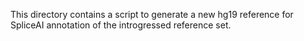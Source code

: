 This directory contains a script to generate a new hg19 reference for SpliceAI annotation of the introgressed reference set.
